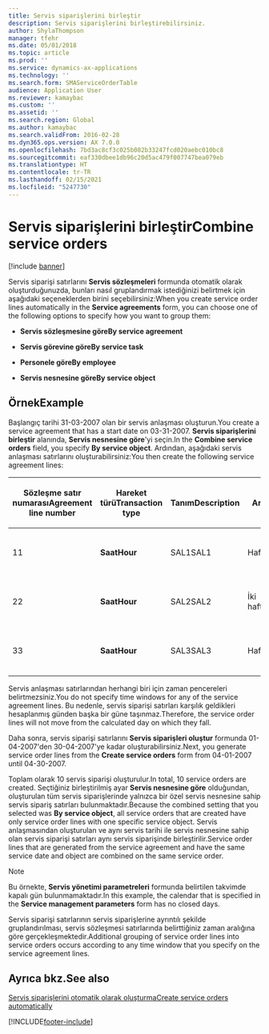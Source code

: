 ```yaml
---
title: Servis siparişlerini birleştir
description: Servis siparişlerini birleştirebilirsiniz.
author: ShylaThompson
manager: tfehr
ms.date: 05/01/2018
ms.topic: article
ms.prod: ''
ms.service: dynamics-ax-applications
ms.technology: ''
ms.search.form: SMAServiceOrderTable
audience: Application User
ms.reviewer: kamaybac
ms.custom: ''
ms.assetid: ''
ms.search.region: Global
ms.author: kamaybac
ms.search.validFrom: 2016-02-28
ms.dyn365.ops.version: AX 7.0.0
ms.openlocfilehash: 7bd3ac8cf3c025b082b33247fcd020aebc010bc8
ms.sourcegitcommit: eaf330dbee1db96c20d5ac479f007747bea079eb
ms.translationtype: HT
ms.contentlocale: tr-TR
ms.lasthandoff: 02/15/2021
ms.locfileid: "5247730"
---
```

# <a name="combine-service-orders"></a><span data-ttu-id="1425a-103">Servis siparişlerini birleştir</span><span class="sxs-lookup"><span data-stu-id="1425a-103">Combine service orders</span></span>   

[!include [banner](../includes/banner.md)]


<span data-ttu-id="1425a-104">Servis siparişi satırlarını **Servis sözleşmeleri** formunda otomatik olarak oluşturduğunuzda, bunları nasıl gruplandırmak istediğinizi belirtmek için aşağıdaki seçeneklerden birini seçebilirsiniz:</span><span class="sxs-lookup"><span data-stu-id="1425a-104">When you create service order lines automatically in the **Service agreements** form, you can choose one of the following options to specify how you want to group them:</span></span>

  - <span data-ttu-id="1425a-105">**Servis sözleşmesine göre**</span><span class="sxs-lookup"><span data-stu-id="1425a-105">**By service agreement**</span></span>

  - <span data-ttu-id="1425a-106">**Servis görevine göre**</span><span class="sxs-lookup"><span data-stu-id="1425a-106">**By service task**</span></span>

  - <span data-ttu-id="1425a-107">**Personele göre**</span><span class="sxs-lookup"><span data-stu-id="1425a-107">**By employee**</span></span>

  - <span data-ttu-id="1425a-108">**Servis nesnesine göre**</span><span class="sxs-lookup"><span data-stu-id="1425a-108">**By service object**</span></span>

## <a name="example"></a><span data-ttu-id="1425a-109">Örnek</span><span class="sxs-lookup"><span data-stu-id="1425a-109">Example</span></span>

<span data-ttu-id="1425a-110">Başlangıç tarihi 31-03-2007 olan bir servis anlaşması oluşturun.</span><span class="sxs-lookup"><span data-stu-id="1425a-110">You create a service agreement that has a start date on 03-31-2007.</span></span> <span data-ttu-id="1425a-111">**Servis siparişlerini birleştir** alanında, **Servis nesnesine göre**'yi seçin.</span><span class="sxs-lookup"><span data-stu-id="1425a-111">In the **Combine service orders** field, you specify **By service object**.</span></span> <span data-ttu-id="1425a-112">Ardından, aşağıdaki servis anlaşması satırlarını oluşturabilirsiniz:</span><span class="sxs-lookup"><span data-stu-id="1425a-112">You then create the following service agreement lines:</span></span>

<table style="width:100%;">
<colgroup>
<col style="width: 16%" />
<col style="width: 16%" />
<col style="width: 16%" />
<col style="width: 16%" />
<col style="width: 16%" />
<col style="width: 16%" />
</colgroup>
<thead>
<tr class="header">
<th><p><span data-ttu-id="1425a-113">Sözleşme satır numarası</span><span class="sxs-lookup"><span data-stu-id="1425a-113">Agreement line number</span></span></p></th>
<th><p><span data-ttu-id="1425a-114">Hareket türü</span><span class="sxs-lookup"><span data-stu-id="1425a-114">Transaction type</span></span></p></th>
<th><p><span data-ttu-id="1425a-115">Tanım</span><span class="sxs-lookup"><span data-stu-id="1425a-115">Description</span></span></p></th>
<th><p><span data-ttu-id="1425a-116">Aralık</span><span class="sxs-lookup"><span data-stu-id="1425a-116">Interval</span></span></p></th>
<th><p><span data-ttu-id="1425a-117">Servis nesnesi</span><span class="sxs-lookup"><span data-stu-id="1425a-117">Service object</span></span></p></th>
<th><p><span data-ttu-id="1425a-118">Başlangıç tarihi</span><span class="sxs-lookup"><span data-stu-id="1425a-118">Start date</span></span></p></th>
</tr>
</thead>
<tbody>
<tr class="odd">
<td><p><span data-ttu-id="1425a-119">1</span><span class="sxs-lookup"><span data-stu-id="1425a-119">1</span></span></p></td>
<td><p><span data-ttu-id="1425a-120"><strong>Saat</strong></span><span class="sxs-lookup"><span data-stu-id="1425a-120"><strong>Hour</strong></span></span></p></td>
<td><p><span data-ttu-id="1425a-121">SAL1</span><span class="sxs-lookup"><span data-stu-id="1425a-121">SAL1</span></span></p></td>
<td><p><span data-ttu-id="1425a-122">Haftalık</span><span class="sxs-lookup"><span data-stu-id="1425a-122">Weekly</span></span></p></td>
<td><p><span data-ttu-id="1425a-123">X-1</span><span class="sxs-lookup"><span data-stu-id="1425a-123">X-1</span></span></p></td>
<td><p><span data-ttu-id="1425a-124">01-04-2007</span><span class="sxs-lookup"><span data-stu-id="1425a-124">04-01-2007</span></span></p></td>
</tr>
<tr class="even">
<td><p><span data-ttu-id="1425a-125">2</span><span class="sxs-lookup"><span data-stu-id="1425a-125">2</span></span></p></td>
<td><p><span data-ttu-id="1425a-126"><strong>Saat</strong></span><span class="sxs-lookup"><span data-stu-id="1425a-126"><strong>Hour</strong></span></span></p></td>
<td><p><span data-ttu-id="1425a-127">SAL2</span><span class="sxs-lookup"><span data-stu-id="1425a-127">SAL2</span></span></p></td>
<td><p><span data-ttu-id="1425a-128">İki haftalık</span><span class="sxs-lookup"><span data-stu-id="1425a-128">Biweekly</span></span></p></td>
<td><p><span data-ttu-id="1425a-129">X-2</span><span class="sxs-lookup"><span data-stu-id="1425a-129">X-2</span></span></p></td>
<td><p><span data-ttu-id="1425a-130">01-04-2007</span><span class="sxs-lookup"><span data-stu-id="1425a-130">04-01-2007</span></span></p></td>
</tr>
<tr class="odd">
<td><p><span data-ttu-id="1425a-131">3</span><span class="sxs-lookup"><span data-stu-id="1425a-131">3</span></span></p></td>
<td><p><span data-ttu-id="1425a-132"><strong>Saat</strong></span><span class="sxs-lookup"><span data-stu-id="1425a-132"><strong>Hour</strong></span></span></p></td>
<td><p><span data-ttu-id="1425a-133">SAL3</span><span class="sxs-lookup"><span data-stu-id="1425a-133">SAL3</span></span></p></td>
<td><p><span data-ttu-id="1425a-134">Haftalık</span><span class="sxs-lookup"><span data-stu-id="1425a-134">Weekly</span></span></p></td>
<td><p><span data-ttu-id="1425a-135">X-2</span><span class="sxs-lookup"><span data-stu-id="1425a-135">X-2</span></span></p></td>
<td><p><span data-ttu-id="1425a-136">01-04-2007</span><span class="sxs-lookup"><span data-stu-id="1425a-136">04-01-2007</span></span></p></td>
</tr>
</tbody>
</table>


<span data-ttu-id="1425a-137">Servis anlaşması satırlarından herhangi biri için zaman pencereleri belirtmezsiniz.</span><span class="sxs-lookup"><span data-stu-id="1425a-137">You do not specify time windows for any of the service agreement lines.</span></span> <span data-ttu-id="1425a-138">Bu nedenle, servis siparişi satırları karşılık geldikleri hesaplanmış günden başka bir güne taşınmaz.</span><span class="sxs-lookup"><span data-stu-id="1425a-138">Therefore, the service order lines will not move from the calculated day on which they fall.</span></span>

<span data-ttu-id="1425a-139">Daha sonra, servis siparişi satırlarını **Servis siparişleri oluştur** formunda 01-04-2007'den 30-04-2007'ye kadar oluşturabilirsiniz.</span><span class="sxs-lookup"><span data-stu-id="1425a-139">Next, you generate service order lines from the **Create service orders** form from 04-01-2007 until 04-30-2007.</span></span>

<span data-ttu-id="1425a-140">Toplam olarak 10 servis siparişi oluşturulur.</span><span class="sxs-lookup"><span data-stu-id="1425a-140">In total, 10 service orders are created.</span></span> <span data-ttu-id="1425a-141">Seçtiğiniz birleştirilmiş ayar **Servis nesnesine göre** olduğundan, oluşturulan tüm servis siparişlerinde yalnızca bir özel servis nesnesine sahip servis sipariş satırları bulunmaktadır.</span><span class="sxs-lookup"><span data-stu-id="1425a-141">Because the combined setting that you selected was **By service object**, all service orders that are created have only service order lines with one specific service object.</span></span> <span data-ttu-id="1425a-142">Servis anlaşmasından oluşturulan ve aynı servis tarihi ile servis nesnesine sahip olan servis siparişi satırları aynı servis siparişinde birleştirilir.</span><span class="sxs-lookup"><span data-stu-id="1425a-142">Service order lines that are generated from the service agreement and have the same service date and object are combined on the same service order.</span></span>


> [!NOTE]
> <P><span data-ttu-id="1425a-143">Bu örnekte, <STRONG>Servis yönetimi parametreleri</STRONG> formunda belirtilen takvimde kapalı gün bulunmamaktadır.</span><span class="sxs-lookup"><span data-stu-id="1425a-143">In this example, the calendar that is specified in the <STRONG>Service management parameters</STRONG> form has no closed days.</span></span></P>



<span data-ttu-id="1425a-144">Servis siparişi satırlarının servis siparişlerine ayrıntılı şekilde gruplandırılması, servis sözleşmesi satırlarında belirttiğiniz zaman aralığına göre gerçekleşmektedir.</span><span class="sxs-lookup"><span data-stu-id="1425a-144">Additional grouping of service order lines into service orders occurs according to any time window that you specify on the service agreement lines.</span></span>

## <a name="see-also"></a><span data-ttu-id="1425a-145">Ayrıca bkz.</span><span class="sxs-lookup"><span data-stu-id="1425a-145">See also</span></span>

[<span data-ttu-id="1425a-146">Servis siparişlerini otomatik olarak oluşturma</span><span class="sxs-lookup"><span data-stu-id="1425a-146">Create service orders automatically</span></span>](create-service-orders-automatically.md)

  




[!INCLUDE[footer-include](../../includes/footer-banner.md)]